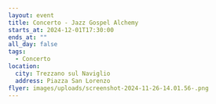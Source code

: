 ```yaml
---
layout: event
title: Concerto - Jazz Gospel Alchemy
starts_at: 2024-12-01T17:30:00
ends_at: ""
all_day: false
tags:
  - Concerto
location:
  city: Trezzano sul Naviglio
  address: Piazza San Lorenzo
flyer: images/uploads/screenshot-2024-11-26-14.01.56-.png
---
```

